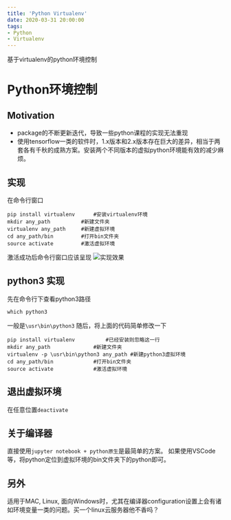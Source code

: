 ```yaml
---
title: 'Python Virtualenv'
date: 2020-03-31 20:00:00
tags:
- Python
- Virtualenv 
---
```

基于virtualenv的python环境控制
<!-- more -->
# Python环境控制

## Motivation
  * package的不断更新迭代，导致一些python课程的实现无法重现
  * 使用tensorflow一类的软件时，1.x版本和2.x版本存在巨大的差异，相当于两套各有千秋的成熟方案。安装两个不同版本的虚拟python环境能有效的减少麻烦。
## 实现
在命令行窗口
```
pip install virtualenv		#安装virtualenv环境
mkdir any_path			#新建文件夹
virtualenv any_path		#新建虚拟环境
cd any_path/bin			#打开bin文件夹
source activate			#激活虚拟环境
```
激活成功后命令行窗口应该呈现
![实现效果](https://i.loli.net/2020/03/31/6xjWTI14GpyClVB.png)

## python3 实现
先在命令行下查看python3路径
```
which python3
```
一般是`\usr\bin\python3`
随后，将上面的代码简单修改一下
```
pip install virtualenv			#已经安装则忽略这一行
mkdir any_path				#新建文件夹
virtualenv -p \usr\bin\python3 any_path	#新建python3虚拟环境
cd any_path/bin				#打开bin文件夹
source activate				#激活虚拟环境
```

## 退出虚拟环境
在任意位置`deactivate`

## 关于编译器
直接使用`jupyter notebook + python原生`是最简单的方案。
如果使用VSCode等，将python定位到虚拟环境的bin文件夹下的python即可。

## 另外
适用于MAC, Linux, 面向Windows时，尤其在编译器configuration设置上会有诸如环境变量一类的问题。买一个linux云服务器他不香吗？
